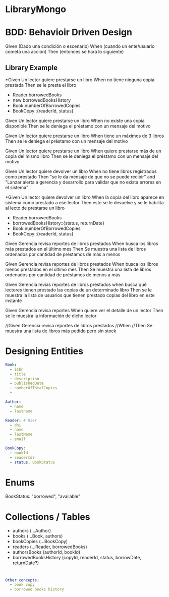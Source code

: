 # LibraryMongo

# BDD: Behavioir Driven Design

Given (Dado una condición o escenario)
When (cuando un ente/usuario cometa una acción)
Then (entonces se hará lo siguiente)

## Library Example

\*Given Un lector quiere prestarse un libro
When no tiene ninguna copia prestada
Then se le presta el libro

- Reader.borrowedBooks
- new borrowedBooksHistory
- Book.numberOfBorrowedCopies
- BookCopy::{readerId, status}

Given Un lector quiere prestarse un libro
When no existe una copia disponible
Then se le deniega el préstamo con un mensaje del motivo

Given Un lector quiere prestarse un libro
When tiene un máximos de 3 libros
Then se le deniega el préstamo con un mensaje del motivo

Given Un lector quiere prestarse un libro
When quiere prestarse más de un copia del mismo libro
Then se le deniega el préstamo con un mensaje del motivo

Given Un lector quiere devolver un libro
When no tiene libros registrados como prestado
Then "se le da mensaje de que no se puede recibir" and "Lanzar alerta a gerencia y desarrollo para validar que no exista errores en el sistema"

\*Given Un lector quiere devolver un libro
When la copia del libro aparece en sistema como prestado a ese lector
Then este se le devuelve y se le habilita al lecto de prestarse un libro

- Reader.borrowedBooks
- borrowedBooksHistory::{status, returnDate}
- Book.numberOfBorrowedCopies
- BookCopy::{readerId, status}

Given Gerencia revisa reportes de libros prestados
When busca los libros más prestados en el último mes
Then Se muestra una lista de libros ordenados por cantidad de préstamos de más a menos

Given Gerencia revisa reportes de libros prestados
When busca los libros menos prestados en el último mes
Then Se muestra una lista de libros ordenados por cantidad de préstamos de menos a más

Given Gerencia revias reportes de libros prestados
when busca qué lectores tienen prestado las copias de un determinado libro
Then se le muestra la lista de usuarios que tienen prestado copias del libro en este instante

Given Gerencia revisa reportes
When quiere ver el detalle de un lector
Then se le muestra la información de dicho lector

//Given Gerencia revisa reportes de libros prestados
//When
//Then Se muestra una lista de libros más pedido pero sin stock

# Designing Entities

```yaml
Book:
  - isbn
  - title
  - description
  - publishedDate
  - numberOfTotalCopies
  -

Author:
  - name
  - lastname

Reader: # User
  - dni
  - name
  - lastName
  - email

BookCopy:
  - bookId
  - readerId?
  - status: BookStatus
```

# Enums

BookStatus: "borrowed", "available"

# Collections / Tables

- authors (...Author)
- books (...Book, authors)
- bookCopies (...BookCopy)
- readers (...Reader, borrowedBooks)
- authorsBooks (authorId, bookId)
- borrowedBooksHistory (copyId, readerId, status, borrowDate, returnDate?)

#

```yaml
Other concepts:
  - book copy
  - borrowed books history
```

